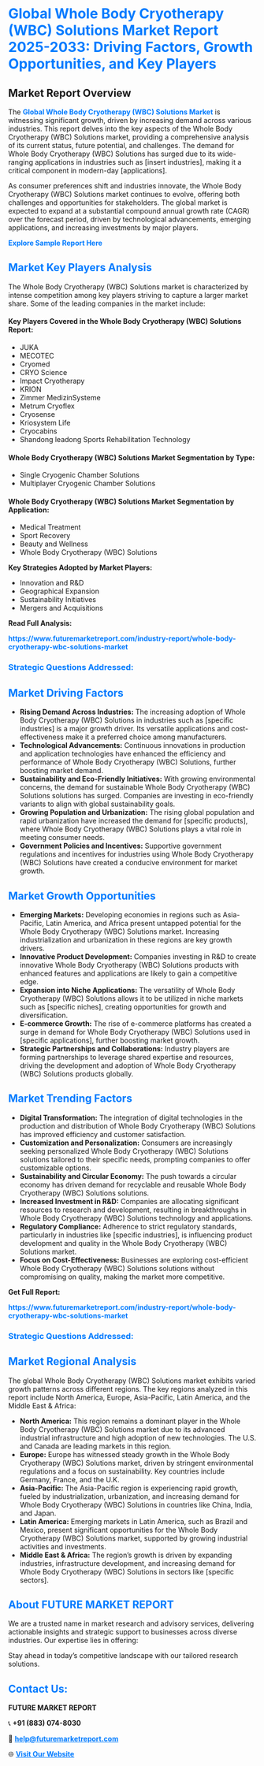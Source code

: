 <h1 style="color: #007BFF;">Global Whole Body Cryotherapy (WBC) Solutions Market Report 2025-2033: Driving Factors, Growth Opportunities, and Key Players</h1>

<section id="overview">
<h2>Market Report Overview</h2>
<p>The <a href="https://www.futuremarketreport.com/industry-report/whole-body-cryotherapy-wbc-solutions-market" style="color: #007BFF; text-decoration: none;"><strong>Global Whole Body Cryotherapy (WBC) Solutions Market</strong></a> is witnessing significant growth, driven by increasing demand across various industries. This report delves into the key aspects of the Whole Body Cryotherapy (WBC) Solutions market, providing a comprehensive analysis of its current status, future potential, and challenges. The demand for Whole Body Cryotherapy (WBC) Solutions has surged due to its wide-ranging applications in industries such as [insert industries], making it a critical component in modern-day [applications].</p>
<p>As consumer preferences shift and industries innovate, the Whole Body Cryotherapy (WBC) Solutions market continues to evolve, offering both challenges and opportunities for stakeholders. The global market is expected to expand at a substantial compound annual growth rate (CAGR) over the forecast period, driven by technological advancements, emerging applications, and increasing investments by major players.</p>
</section>

<section id="overview">
<p><a href="https://www.futuremarketreport.com/request-sample/reportId=127254" style="color: #007BFF; text-decoration: none;"><strong>Explore Sample Report Here</strong></a></p>
</section>

<section id="key-players">
<h2 style="color: #007BFF;">Market Key Players Analysis</h2>
<p>The Whole Body Cryotherapy (WBC) Solutions market is characterized by intense competition among key players striving to capture a larger market share. Some of the leading companies in the market include:</p>
<h4>Key Players Covered in the Whole Body Cryotherapy (WBC) Solutions Report:</h4>
<ul><li>JUKA</li><li>MECOTEC</li><li>Cryomed</li><li>CRYO Science</li><li>Impact Cryotherapy</li><li>KRION</li><li>Zimmer MedizinSysteme</li><li>Metrum Cryoflex</li><li>Cryosense</li><li>Kriosystem Life</li><li>Cryocabins</li><li>Shandong leadong Sports Rehabilitation Technology</li></ul>
<h4>Whole Body Cryotherapy (WBC) Solutions Market Segmentation by Type:</h4>
<ul><li>Single Cryogenic Chamber Solutions</li><li>Multiplayer Cryogenic Chamber Solutions</li></ul>

<h4>Whole Body Cryotherapy (WBC) Solutions Market Segmentation by Application:</h4>
<ul><li>Medical Treatment</li><li>Sport Recovery</li><li>Beauty and Wellness</li><li>Whole Body Cryotherapy (WBC) Solutions</li></ul>
<p><strong>Key Strategies Adopted by Market Players:</strong></p>
<ul>
<li>Innovation and R&D</li>
<li>Geographical Expansion</li>
<li>Sustainability Initiatives</li>
<li>Mergers and Acquisitions</li>
</ul>
</section>

<section>
<p><strong>Read Full Analysis: </strong></p><a href="https://www.futuremarketreport.com/industry-report/whole-body-cryotherapy-wbc-solutions-market" style="color: #007BFF; text-decoration: none;"><strong>https://www.futuremarketreport.com/industry-report/whole-body-cryotherapy-wbc-solutions-market</strong></a>
<h3 style="color: #007BFF;">Strategic Questions Addressed:</h3>
</section>

<section id="driving-factors">
<h2 style="color: #007BFF;">Market Driving Factors</h2>
<ul>
<li><strong>Rising Demand Across Industries:</strong> The increasing adoption of Whole Body Cryotherapy (WBC) Solutions in industries such as [specific industries] is a major growth driver. Its versatile applications and cost-effectiveness make it a preferred choice among manufacturers.</li>
<li><strong>Technological Advancements:</strong> Continuous innovations in production and application technologies have enhanced the efficiency and performance of Whole Body Cryotherapy (WBC) Solutions, further boosting market demand.</li>
<li><strong>Sustainability and Eco-Friendly Initiatives:</strong> With growing environmental concerns, the demand for sustainable Whole Body Cryotherapy (WBC) Solutions solutions has surged. Companies are investing in eco-friendly variants to align with global sustainability goals.</li>
<li><strong>Growing Population and Urbanization:</strong> The rising global population and rapid urbanization have increased the demand for [specific products], where Whole Body Cryotherapy (WBC) Solutions plays a vital role in meeting consumer needs.</li>
<li><strong>Government Policies and Incentives:</strong> Supportive government regulations and incentives for industries using Whole Body Cryotherapy (WBC) Solutions have created a conducive environment for market growth.</li>
</ul>
</section>

<section id="growth-opportunities">
<h2 style="color: #007BFF;">Market Growth Opportunities</h2>
<ul>
<li><strong>Emerging Markets:</strong> Developing economies in regions such as Asia-Pacific, Latin America, and Africa present untapped potential for the Whole Body Cryotherapy (WBC) Solutions market. Increasing industrialization and urbanization in these regions are key growth drivers.</li>
<li><strong>Innovative Product Development:</strong> Companies investing in R&D to create innovative Whole Body Cryotherapy (WBC) Solutions products with enhanced features and applications are likely to gain a competitive edge.</li>
<li><strong>Expansion into Niche Applications:</strong> The versatility of Whole Body Cryotherapy (WBC) Solutions allows it to be utilized in niche markets such as [specific niches], creating opportunities for growth and diversification.</li>
<li><strong>E-commerce Growth:</strong> The rise of e-commerce platforms has created a surge in demand for Whole Body Cryotherapy (WBC) Solutions used in [specific applications], further boosting market growth.</li>
<li><strong>Strategic Partnerships and Collaborations:</strong> Industry players are forming partnerships to leverage shared expertise and resources, driving the development and adoption of Whole Body Cryotherapy (WBC) Solutions products globally.</li>
</ul>
</section>

<section id="trending-factors">
<h2 style="color: #007BFF;">Market Trending Factors</h2>
<ul>
<li><strong>Digital Transformation:</strong> The integration of digital technologies in the production and distribution of Whole Body Cryotherapy (WBC) Solutions has improved efficiency and customer satisfaction.</li>
<li><strong>Customization and Personalization:</strong> Consumers are increasingly seeking personalized Whole Body Cryotherapy (WBC) Solutions solutions tailored to their specific needs, prompting companies to offer customizable options.</li>
<li><strong>Sustainability and Circular Economy:</strong> The push towards a circular economy has driven demand for recyclable and reusable Whole Body Cryotherapy (WBC) Solutions solutions.</li>
<li><strong>Increased Investment in R&D:</strong> Companies are allocating significant resources to research and development, resulting in breakthroughs in Whole Body Cryotherapy (WBC) Solutions technology and applications.</li>
<li><strong>Regulatory Compliance:</strong> Adherence to strict regulatory standards, particularly in industries like [specific industries], is influencing product development and quality in the Whole Body Cryotherapy (WBC) Solutions market.</li>
<li><strong>Focus on Cost-Effectiveness:</strong> Businesses are exploring cost-efficient Whole Body Cryotherapy (WBC) Solutions solutions without compromising on quality, making the market more competitive.</li>
</ul>
</section>

<section>
<p><strong>Get Full Report: </strong></p><a href="https://www.futuremarketreport.com/industry-report/whole-body-cryotherapy-wbc-solutions-market" style="color: #007BFF; text-decoration: none;"><strong>https://www.futuremarketreport.com/industry-report/whole-body-cryotherapy-wbc-solutions-market</strong></a>
<h3 style="color: #007BFF;">Strategic Questions Addressed:</h3>
</section>


<section id="regional-analysis">
<h2 style="color: #007BFF;">Market Regional Analysis</h2>
<p>The global Whole Body Cryotherapy (WBC) Solutions market exhibits varied growth patterns across different regions. The key regions analyzed in this report include North America, Europe, Asia-Pacific, Latin America, and the Middle East & Africa:</p>
<ul>
<li><strong>North America:</strong> This region remains a dominant player in the Whole Body Cryotherapy (WBC) Solutions market due to its advanced industrial infrastructure and high adoption of new technologies. The U.S. and Canada are leading markets in this region.</li>
<li><strong>Europe:</strong> Europe has witnessed steady growth in the Whole Body Cryotherapy (WBC) Solutions market, driven by stringent environmental regulations and a focus on sustainability. Key countries include Germany, France, and the U.K.</li>
<li><strong>Asia-Pacific:</strong> The Asia-Pacific region is experiencing rapid growth, fueled by industrialization, urbanization, and increasing demand for Whole Body Cryotherapy (WBC) Solutions in countries like China, India, and Japan.</li>
<li><strong>Latin America:</strong> Emerging markets in Latin America, such as Brazil and Mexico, present significant opportunities for the Whole Body Cryotherapy (WBC) Solutions market, supported by growing industrial activities and investments.</li>
<li><strong>Middle East & Africa:</strong> The region’s growth is driven by expanding industries, infrastructure development, and increasing demand for Whole Body Cryotherapy (WBC) Solutions in sectors like [specific sectors].</li>
</ul>
</section>

<footer>
<h2 style="color: #007BFF;">About FUTURE MARKET REPORT</h2>
<p>We are a trusted name in market research and advisory services, delivering actionable insights and strategic support to businesses across diverse industries. Our expertise lies in offering:</p>

<p>Stay ahead in today’s competitive landscape with our tailored research solutions.</p>

<h2 style="color: #007BFF;">Contact Us:</h2>
<p><strong>FUTURE MARKET REPORT</strong></p>
<p>📞 <strong>+91 (883) 074-8030</strong></p>
<p>📧 <strong><a href="mailto:help@futuremarketreport.com" style="color: #007BFF;">help@futuremarketreport.com</a></strong></p>
<p>🌐 <strong><a href="https://www.futuremarketreport.com/" style="color: #007BFF;">Visit Our Website</a></strong></p>
</footer>